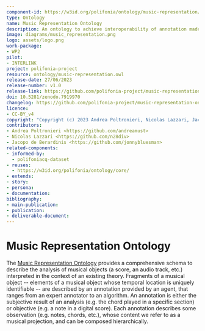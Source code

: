 ```yaml
---
component-id: https://w3id.org/polifonia/ontology/music-representation/
type: Ontology
name: Music Representation Ontology
description: An ontology to achieve interoperability of annotation made on musical content.
image: diagrams/music_representation.png
logo: assets/logo.png
work-package:
- WP2
pilot:
- INTERLINK
project: polifonia-project
resource: ontology/music-representation.owl
release-date: 27/06/2023
release-number: v1.0
release-link: https://github.com/polifonia-project/music-representation-ontology/tag/v1.0
doi: 10.5281/zenodo.7919970
changelog: https://github.com/polifonia-project/music-representation-ontology/tag/v1.0
licence:
- CC-BY_v4
copyright: "Copyright (c) 2023 Andrea Poltronieri, Nicolas Lazzari, Jacopo De Bernardinis"
contributors:
- Andrea Poltronieri <https://github.com/andreamust>
- Nicolas Lazzari <https://github.com/n28div>
- Jacopo de Berardinis <https://github.com/jonnybluesman>
related-components:
- informed-by:
  - polifoniacq-dataset
- reuses:  
  - https://w3id.org/polifonia/ontology/core/
- extends: 
- story:
- persona:
- documentation:
bibliography:
- main-publication:
- publication:
- deliverable-document:
---
```


# Music Representation Ontology
The [Music Representation Ontology](https://github.com/polifonia-project/music-representation-ontology) provides a comprehensive schema to describe the analysis of musical objects (a score, an audio track, etc.) interpreted in the context of an existing theory.
Fragments of a musical object -- elements of a musical object whose temporal location is uniquely identifiable -- are described by an annotation provided by an agent, that ranges from an expert annotator to an algorithm.
An annotation is either the subjective result of an analysis (e.g. the chord played in a specific section) or objective (e.g. a note in a digital score).
Each annotation describes some observation (e.g. notes, chords, etc.), whose content we refer to as a musical projection, and can be composed hierarchically.
